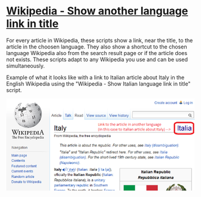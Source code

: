 [Wikipedia - Show another language link in title](https://userscripts.org/users/376607/scripts)
==========
For every article in Wikipedia, these scripts show a link, near the title, to the article in the choosen language.
They also show a shortcut to the chosen language Wikipedia also from the search result page or if the article does not exists.
These scripts adapt to any Wikipedia you use and can be used simultaneously.

Example of what it looks like with a link to Italian article about Italy in the English Wikipedia using the "Wikipedia - Show Italian language link in title" script.

![Example](https://github.com/vfede/userscripts/blob/master/Wikipedia%20-%20Show%20another%20language%20link%20in%20title/Preview-Wikipedia-Show_another_language_link_in_title.png?raw=true)
